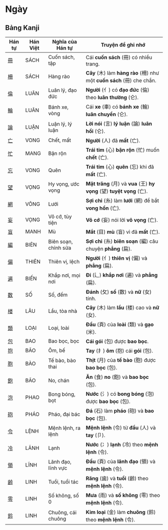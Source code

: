 # Ngày

## Bảng Kanji

| Hán tự | Hán Việt | Nghĩa của Hán tự | Truyện để ghi nhớ |
|---|---|---|---|
| [冊](https://www.google.com/search?q=https://mazii.net/vi-VN/search/kanji/javi/%E5%86%8A) | SÁCH | Cuốn sách, tập | Cái **cuốn sách** (冊) có nhiều trang. |
| [柵](https://www.google.com/search?q=https://mazii.net/vi-VN/search/kanji/javi/%E6%9F%B5) | SÁCH | Hàng rào | **Cây** (木) làm **hàng rào** (柵) như một **cuốn sách** (冊) che chắn. |
| [倫](https://www.google.com/search?q=https://mazii.net/vi-VN/search/kanji/javi/%E5%80%AB) | LUÂN | Luân lý, đạo đức | **Người** (亻) có **đạo đức** (倫) theo **luân thường** (仑). |
| [輪](https://www.google.com/search?q=https://mazii.net/vi-VN/search/kanji/javi/%E8%BC%AA) | LUÂN | Bánh xe, vòng | Cái **xe** (車) có **bánh xe** (輪) **luân chuyển** (仑). |
| [論](https://www.google.com/search?q=https://mazii.net/vi-VN/search/kanji/javi/%E8%AB%96) | LUẬN | Luận lý, lý luận | **Lời nói** (言) **lý luận** (論) **luân hồi** (仑). |
| [亡](https://www.google.com/search?q=https://mazii.net/vi-VN/search/kanji/javi/%E4%BA%A1) | VONG | Chết, mất | **Người** (人) đã **mất** (亡). |
| [忙](https://www.google.com/search?q=https://mazii.net/vi-VN/search/kanji/javi/%E5%BF%99) | MANG | Bận rộn | **Trái tim** (心) **bận rộn** (忙) muốn **chết** (亡). |
| [忘](https://www.google.com/search?q=https://mazii.net/vi-VN/search/kanji/javi/%E5%BF%98) | VONG | Quên | **Trái tim** (心) **quên** (忘) khi đã **mất** (亡). |
| [望](https://www.google.com/search?q=https://mazii.net/vi-VN/search/kanji/javi/%E6%9C%9B) | VỌNG | Hy vọng, ước vọng | **Mặt trăng** (月) và **vua** (王) **hy vọng** (望) **tuyệt vọng** (亡). |
| [網](https://www.google.com/search?q=https://mazii.net/vi-VN/search/kanji/javi/%E7%B6%B2) | VÕNG | Lưới | **Sợi chỉ** (糸) làm **lưới** (網) để bắt **vong hồn** (亡). |
| [妄](https://www.google.com/search?q=https://mazii.net/vi-VN/search/kanji/javi/%E5%A6%84) | VỌNG | Vô cớ, tùy tiện | **Vô cớ** (妄) nói lời **vô vọng** (亡). |
| [盲](https://www.google.com/search?q=https://mazii.net/vi-VN/search/kanji/javi/%E7%9B%B2) | MANH | Mù | **Mắt** (目) **mù** (盲) vì đã **mất** (亡). |
| [編](https://www.google.com/search?q=https://mazii.net/vi-VN/search/kanji/javi/%E7%B7%A8) | BIÊN | Biên soạn, chỉnh sửa | **Sợi chỉ** (糸) **biên soạn** (編) câu chuyện **phẳng** (扁). |
| [偏](https://www.google.com/search?q=https://mazii.net/vi-VN/search/kanji/javi/%E5%81%8F) | THIÊN | Thiên vị, lệch | **Người** (亻) **thiên vị** (偏) và **phẳng** (扁). |
| [遍](https://www.google.com/search?q=https://mazii.net/vi-VN/search/kanji/javi/%E9%81%8D) | BIẾN | Khắp nơi, mọi nơi | **Đi** (辶) **khắp nơi** (遍) và **phẳng** (扁). |
| [数](https://www.google.com/search?q=https://mazii.net/vi-VN/search/kanji/javi/%E6%95%B0) | SỐ | Số, đếm | **Đánh** (攵) **số** (数) và **nữ** (女) tính. |
| [楼](https://www.google.com/search?q=https://mazii.net/vi-VN/search/kanji/javi/%E6%A5%BC) | LÂU | Lầu, tòa nhà | **Cây** (木) làm **lầu** (楼) cao và **nữ** (女). |
| [類](https://www.google.com/search?q=https://mazii.net/vi-VN/search/kanji/javi/%E9%A1%9E) | LOẠI | Loại, loài | **Đầu** (頁) của **loài** (類) và **gạo** (米). |
| [包](https://www.google.com/search?q=https://mazii.net/vi-VN/search/kanji/javi/%E5%8C%85) | BAO | Bao bọc, bọc | **Cái gói** (包) được **bao bọc**. |
| [抱](https://www.google.com/search?q=https://mazii.net/vi-VN/search/kanji/javi/%E6%8A%B1) | BÃO | Ôm, bế | **Tay** (扌) **ôm** (抱) cái **gói** (包). |
| [胞](https://www.google.com/search?q=https://mazii.net/vi-VN/search/kanji/javi/%E8%83%9E) | BÀO | Tế bào, bào thai | **Thịt** (月) của **tế bào** (胞) được **bao bọc** (包). |
| [飽](https://www.google.com/search?q=https://mazii.net/vi-VN/search/kanji/javi/%E9%A3%BD) | BÃO | No, chán | **Ăn** (食) **no** (飽) và **bao bọc** (包). |
| [泡](https://www.google.com/search?q=https://mazii.net/vi-VN/search/kanji/javi/%E6%B3%A1) | PHAO | Bong bóng, bọt | **Nước** (氵) có **bong bóng** (泡) được **bao bọc** (包). |
| [砲](https://www.google.com/search?q=https://mazii.net/vi-VN/search/kanji/javi/%E7%A0%B2) | PHÁO | Pháo, đại bác | **Đá** (石) làm **pháo** (砲) và **bao bọc** (包). |
| [令](https://www.google.com/search?q=https://mazii.net/vi-VN/search/kanji/javi/%E4%BB%A4) | LỆNH | Mệnh lệnh, ra lệnh | **Mệnh lệnh** (令) từ **đầu** (人) và **tay** (卩). |
| [冷](https://www.google.com/search?q=https://mazii.net/vi-VN/search/kanji/javi/%E5%86%B7) | LÃNH | Lạnh | **Nước** (冫) **lạnh** (冷) theo **mệnh lệnh** (令). |
| [領](https://www.google.com/search?q=https://mazii.net/vi-VN/search/kanji/javi/%E9%A0%98) | LĨNH | Lãnh đạo, lĩnh vực | **Đầu** (頁) của **lãnh đạo** (領) và **mệnh lệnh** (令). |
| [齢](https://www.google.com/search?q=https://mazii.net/vi-VN/search/kanji/javi/%E9%BD%A2) | LINH | Tuổi, tuổi tác | **Răng** (歯) và **tuổi** (齢) theo **mệnh lệnh** (令). |
| [零](https://www.google.com/search?q=https://mazii.net/vi-VN/search/kanji/javi/%E9%9B%B6) | LINH | Số không, số 0 | **Mưa** (雨) và **số không** (零) theo **mệnh lệnh** (令). |
| [鈴](https://www.google.com/search?q=https://mazii.net/vi-VN/search/kanji/javi/%E9%88%B4) | LINH | Chuông, cái chuông | **Kim loại** (金) làm **chuông** (鈴) theo **mệnh lệnh** (令). |

